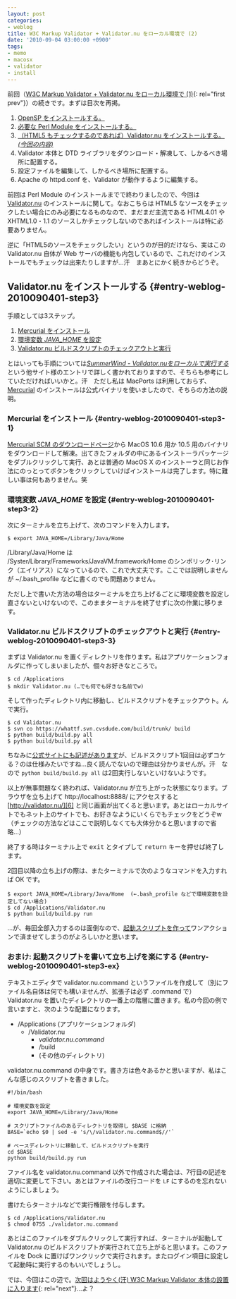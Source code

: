 ```yaml
---
layout: post
categories:
- weblog
title: W3C Markup Validator + Validator.nu をローカル環境で (2)
date: '2010-09-04 03:00:00 +0900'
tags:
- memo
- macosx
- validator
- install
---
```

前回（[W3C Markup Validator + Validator.nu をローカル環境で (1)](/weblog/2010083001/){: rel="first prev"}）の続きです。まずは目次を再掲。

1.  [OpenSP をインストールする。](/weblog/2010083001/#entry-weblog-2010083001-step1)
2.  [必要な Perl Module をインストールする。](/weblog/2010083001/#entry-weblog-2010083001-step2)
3.  [（HTML5 もチェックするのであれば）Validator.nu をインストールする。*(今回の内容)*](/weblog/2010090401/#entry-weblog-2010090401-step3)
4.  Validator 本体と DTD ライブラリをダウンロード・解凍して、しかるべき場所に配置する。
5.  設定ファイルを編集して、しかるべき場所に配置する。
6.  Apache の httpd.conf を、Validator が動作するように編集する。

前回は Perl Module のインストールまでで終わりましたので、今回は [Validator.nu][1] のインストールに関して。なおこちらは <abbr>HTML</abbr>5 なソースをチェックしたい場合にのみ必要になるものなので、まだまだ主流である <abbr>HTML</abbr>4.01 や <abbr>XHTML</abbr>1.0・1.1 のソースしかチェックしないのであればインストールは特に必要ありません。

逆に「<abbr>HTML</abbr>5のソースをチェックしたい」というのが目的だけなら、実はこの Validator.nu 自体が Web サーバの機能も内包しているので、これだけのインストールでもチェックは出来たりしますが…汗　まあとにかく続きからどうぞ。

<!-- more -->

## Validator.nu をインストールする   {#entry-weblog-2010090401-step3}

手順としては3ステップ。

1.  [Mercurial をインストール](/weblog/2010090401/#entry-weblog-2010090401-step3-1)
2.  [環境変数 <var>JAVA\_HOME</var> を設定](/weblog/2010090401/#entry-weblog-2010090401-step3-2)
3.  [Validator.nu ビルドスクリプトのチェックアウトと実行](/weblog/2010090401/#entry-weblog-2010090401-step3-3)

とはいっても手順については[<cite>SummerWind - Validator.nuをローカルで実行する</cite>][2]という他サイト様のエントリで詳しく書かれておりますので、そちらも参考にしていただければいいかと。汗　ただし私は MacPorts は利用しておらず、[Mercurial][3] のインストールは公式バイナリを使いましたので、そちらの方法の説明。

### Mercurial をインストール   {#entry-weblog-2010090401-step3-1}

[Mercurial SCM のダウンロードページ][4]から MacOS 10.6 用か 10.5 用のバイナリをダウンロードして解凍。出てきたフォルダの中にあるインストーラパッケージをダブルクリックして実行、あとは普通の MacOS X のインストーラと同じお作法にのっとってボタンをクリックしていけばインストールは完了します。特に難しい事は何もありません。笑

### 環境変数 <var>JAVA\_HOME</var> を設定   {#entry-weblog-2010090401-step3-2}

次にターミナルを立ち上げて、次のコマンドを入力します。

    $ export JAVA_HOME=/Library/Java/Home

/Library/Java/Home は /Syster/Library/Frameworks/JavaVM.framework/Home のシンボリック･リンク（エイリアス）になっているので、これで大丈夫です。ここでは説明しませんが ~/.bash\_profile などに書くのでも問題ありません。

ただし上で書いた方法の場合はターミナルを立ち上げるごとに環境変数を設定し直さないといけないので、このままターミナルを終了せずに次の作業に移ります。

### Validator.nu ビルドスクリプトのチェックアウトと実行   {#entry-weblog-2010090401-step3-3}

まずは Validator.nu を置くディレクトリを作ります。私はアプリケーションフォルダに作ってしまいましたが、個々お好きなところで。

    $ cd /Applications
    $ mkdir Validator.nu (…でも何でも好きな名前でw)

そして作ったディレクトリ内に移動し、ビルドスクリプトをチェックアウト。んで実行。

    $ cd Validator.nu
    $ svn co https://whattf.svn.cvsdude.com/build/trunk/ build
    $ python build/build.py all
    $ python build/build.py all

ちなみに[公式サイトにも記述があります][5]が、ビルドスクリプト1回目は必ずコケる？のは仕様みたいですね…良く読んでないので理由は分かりませんが。汗　なので `python build/build.py all` は2回実行しないといけないようです。

以上が無事問題なく終われば、Validator.nu が立ち上がった状態になります。ブラウザを立ち上げて http://localhost:8888/ にアクセスすると [http://validator.nu/][6] と同じ画面が出てくると思います。あとはローカルサイトでもネット上のサイトでも、お好きなようにいくらでもチェックをどうぞw（チェックの方法などはここで説明しなくても大体分かると思いますので省略…）

終了する時はターミナル上で <kbd>exit</kbd> とタイプして <kbd>return</kbd> キーを押せば終了します。

2回目以降の立ち上げの際は、またターミナルで次のようなコマンドを入力すれば OK です。

    $ export JAVA_HOME=/Library/Java/Home  (←.bash_profile などで環境変数を設定してない場合)
    $ cd /Applications/Validator.nu
    $ python build/build.py run

…が、毎回全部入力するのは面倒なので、[起動スクリプトを作って](/weblog/2010090401/#entry-weblog-2010090401-step3-ex)ワンアクションで済ませてしまうのがよろしいかと思います。

### おまけ: 起動スクリプトを書いて立ち上げを楽にする   {#entry-weblog-2010090401-step3-ex}

テキストエディタで validator.nu.command というファイルを作成して（別にファイル名自体は何でも構いませんが、拡張子は必ず .command で）Validator.nu を置いたディレクトリの一番上の階層に置きます。私の今回の例で言いますと、次のような配置になります。

* /Applications (アプリケーションフォルダ)
  * /Validator.nu
    * *validator.nu.command*
    * /build
    * (その他のディレクトリ)

validator.nu.command の中身です。書き方は色々あるかと思いますが、私はこんな感じのスクリプトを書きました。

    #!/bin/bash
    
    # 環境変数を設定
    export JAVA_HOME=/Library/Java/Home
    
    # スクリプトファイルのあるディレクトリを取得し $BASE に格納
    BASE=`echo $0 | sed -e 's/\/validator.nu.command$//'`
    
    # ベースディレクトリに移動して、ビルドスクリプトを実行
    cd $BASE
    python build/build.py run

ファイル名を validator.nu.command 以外で作成された場合は、7行目の記述を適切に変更して下さい。あとはファイルの改行コードを `LF` にするのを忘れないようにしましょう。

書けたらターミナルなどで実行権限を付与します。

    $ cd /Applications/Validator.nu
    $ chmod 0755 ./validator.nu.command

あとはこのファイルをダブルクリックして実行すれば、ターミナルが起動して Validator.nu のビルドスクリプトが実行されて立ち上がると思います。このファイルを Dock に置けばワンクリックで実行されます。またログイン項目に設定して起動時に実行するのもいいでしょうし。

では、今回はこの辺で。[次回はようやく(汗) W3C Markup Validator 本体の設置に入ります](/weblog/2010090402/ "W3C Markup Validator + Validator.nu をローカル環境で (3)"){: rel="next"}…よ？



[1]: http://about.validator.nu/ "About Validator.nu"
[2]: http://blog.summerwind.jp/archives/1359/
[3]: http://mercurial.selenic.com/ "Mercurial SCM"
[4]: http://mercurial.selenic.com/downloads/
[5]: http://about.validator.nu/#src
[6]: http://validator.nu/
